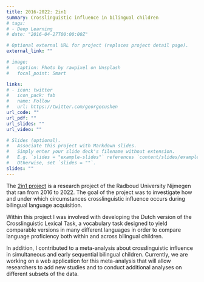```yaml
---
title: 2016-2022: 2in1
summary: Crosslinguistic influence in bilingual children
# tags:
# - Deep Learning
# date: "2016-04-27T00:00:00Z"

# Optional external URL for project (replaces project detail page).
external_link: ""

# image:
#   caption: Photo by rawpixel on Unsplash
#   focal_point: Smart

links:
# - icon: twitter
#   icon_pack: fab
#   name: Follow
#   url: https://twitter.com/georgecushen
url_code: ""
url_pdf: ""
url_slides: ""
url_video: ""

# Slides (optional).
#   Associate this project with Markdown slides.
#   Simply enter your slide deck's filename without extension.
#   E.g. `slides = "example-slides"` references `content/slides/example-slides.md`.
#   Otherwise, set `slides = ""`.
slides: ""
---
```


The [2in1 project](https://www.ru.nl/cls/our-research/research-groups/cognitive-developmental-aspects-multilingualism/2in1-project-nl/) is a research project of the Radboud University Nijmegen that ran from 2016 to 2022. The goal of the project was to investigate how and under which circumstances crosslinguistic influence occurs during bilingual language acquisition.

Within this project I was involved with developing the Dutch version of the Crosslinguistic Lexical Task, a vocabulary task designed to yield comparable versions in many different languages in order to compare language proficiency both within and across bilingual children.

In addition, I contributed to a meta-analysis about crosslinguistic influence in simultaneous and early sequential bilingual children. Currently, we are working on a web application for this meta-analysis that will allow researchers to add new studies and to conduct additional analyses on different subsets of the data.





